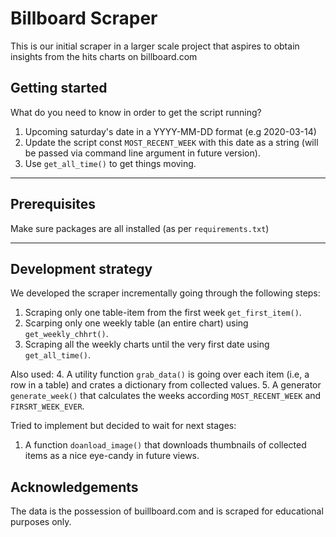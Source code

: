 # Billboard Scraper


This is our initial scraper in a larger scale project that aspires to obtain insights from the hits charts on billboard.com
 
## Getting started

What do you need to know in order to get the script running?



1. Upcoming saturday's date in a YYYY-MM-DD format (e.g 2020-03-14)
2. Update the script const `MOST_RECENT_WEEK` with this date as a string (will be passed via command line argument in future version).
3. Use `get_all_time()` to get things moving.

 
---

## Prerequisites

Make sure packages are all installed (as per `requirements.txt`) 

---

## Development strategy

We developed the scraper incrementally going through the following steps:

1. Scraping only one table-item from the first week `get_first_item()`.
2. Scarping only one weekly table (an entire chart) using `get_weekly_chhrt()`.
3. Scraping all the weekly charts until the very first date using `get_all_time()`.

Also used:
4. A utility function `grab_data()` is going over each item (i.e, a row in a table) and crates a dictionary from collected values.
5. A generator `generate_week()` that calculates the weeks according `MOST_RECENT_WEEK` and `FIRSRT_WEEK_EVER`.  

Tried to implement but decided to wait for next stages:
1. A function `doanload_image()` that downloads thumbnails of collected items as a nice eye-candy in future views. 

## Acknowledgements
The data is the possession of buillboard.com and is scraped for educational purposes only. 